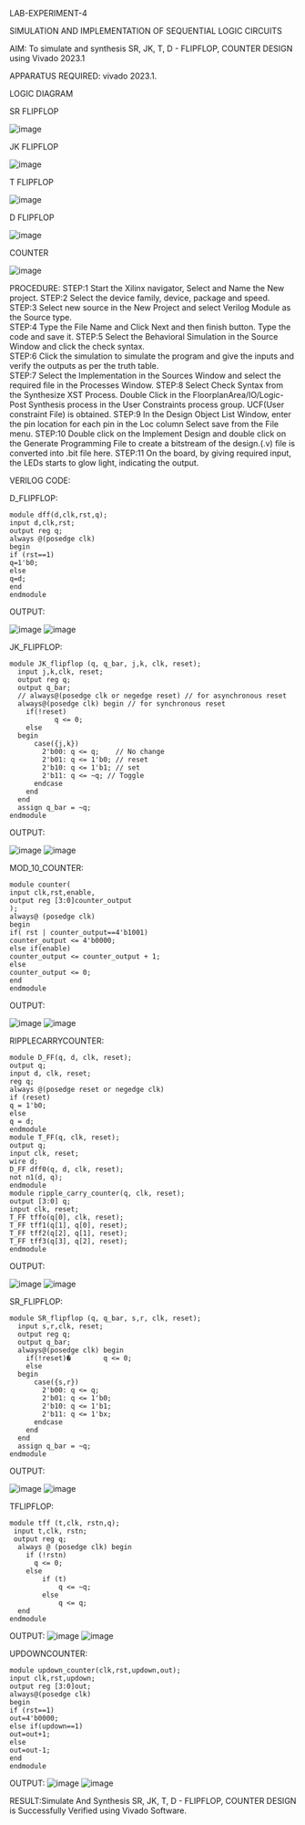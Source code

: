 LAB-EXPERIMENT-4

SIMULATION AND IMPLEMENTATION OF SEQUENTIAL LOGIC CIRCUITS

AIM: To simulate and synthesis SR, JK, T, D - FLIPFLOP, COUNTER DESIGN using Vivado 2023.1

APPARATUS REQUIRED:
vivado 2023.1.

LOGIC DIAGRAM

SR FLIPFLOP

![image](https://github.com/navaneethans/VLSI-LAB-EXP-4/assets/6987778/77fb7f38-5649-4778-a987-8468df9ea3c3)


JK FLIPFLOP

![image](https://github.com/navaneethans/VLSI-LAB-EXP-4/assets/6987778/1510e030-4ddc-42b1-88ce-d00f6f0dc7e6)

T FLIPFLOP

![image](https://github.com/navaneethans/VLSI-LAB-EXP-4/assets/6987778/7a020379-efb1-4104-85ee-439d660baa08)


D FLIPFLOP

![image](https://github.com/navaneethans/VLSI-LAB-EXP-4/assets/6987778/dda843c5-f0a0-4b51-93a2-eaa4b7fa8aa0)


COUNTER

![image](https://github.com/navaneethans/VLSI-LAB-EXP-4/assets/6987778/a1fc5f68-aafb-49a1-93d2-779529f525fa)


  
PROCEDURE:
STEP:1  Start  the Xilinx navigator, Select and Name the New project.
STEP:2  Select the device family, device, package and speed.       
STEP:3  Select new source in the New Project and select Verilog Module as the Source type.                       
STEP:4  Type the File Name and Click Next and then finish button. Type the code and save it.
STEP:5  Select the Behavioral Simulation in the Source Window and click the check syntax.                       
STEP:6  Click the simulation to simulate the program and  give the inputs and verify the outputs as per the truth table.               
STEP:7  Select the Implementation in the Sources Window and select the required file in the Processes Window.
STEP:8  Select Check Syntax from the Synthesize  XST Process. Double Click in the  FloorplanArea/IO/Logic-Post Synthesis process in the User Constraints process group. UCF(User constraint File) is obtained. 
STEP:9  In the Design Object List Window, enter the pin location for each pin in the Loc column Select save from the File menu.
STEP:10 Double click on the Implement Design and double click on the Generate Programming File to create a bitstream of the design.(.v) file is converted into .bit file here.
STEP:11  On the board, by giving required input, the LEDs starts to glow light, indicating the output.

VERILOG CODE:

D_FLIPFLOP:
~~~
module dff(d,clk,rst,q);
input d,clk,rst;
output reg q;
always @(posedge clk)
begin
if (rst==1)
q=1'b0;
else
q=d;
end
endmodule
~~~

OUTPUT:

![image](https://github.com/devasrimathi2004/VLSI-LAB-EXP-4/assets/166363441/76d68d9b-e438-42b2-a835-e23b4fce35c0)
![image](https://github.com/devasrimathi2004/VLSI-LAB-EXP-4/assets/166363441/95f9c712-c728-4abf-b7b9-e62e4f4ed394)


JK_FLIPFLOP:
~~~
module JK_flipflop (q, q_bar, j,k, clk, reset);  
  input j,k,clk, reset;
  output reg q;
  output q_bar;
  // always@(posedge clk or negedge reset) // for asynchronous reset
  always@(posedge clk) begin // for synchronous reset
    if(!reset)
           q <= 0;
    else 
  begin
      case({j,k})
        2'b00: q <= q;    // No change
        2'b01: q <= 1'b0; // reset
        2'b10: q <= 1'b1; // set
        2'b11: q <= ~q; // Toggle
      endcase
    end
  end
  assign q_bar = ~q;
endmodule
~~~

OUTPUT:

![image](https://github.com/devasrimathi2004/VLSI-LAB-EXP-4/assets/166363441/36f309da-c0d6-438d-ada1-0954aa51791e)
![image](https://github.com/devasrimathi2004/VLSI-LAB-EXP-4/assets/166363441/b089fb49-f93b-4d00-acfe-66dd525b7a7b)


MOD_10_COUNTER:
~~~
module counter(
input clk,rst,enable,
output reg [3:0]counter_output
);
always@ (posedge clk)
begin 
if( rst | counter_output==4'b1001)
counter_output <= 4'b0000;
else if(enable)
counter_output <= counter_output + 1;
else
counter_output <= 0;
end
endmodule
~~~

OUTPUT:

![image](https://github.com/devasrimathi2004/VLSI-LAB-EXP-4/assets/166363441/9031cd2e-ae93-421f-a98f-9dbf66e86a06)
![image](https://github.com/devasrimathi2004/VLSI-LAB-EXP-4/assets/166363441/6789bbc4-1ed8-4a97-9012-bcba183d81df)


RIPPLECARRYCOUNTER:
~~~
module D_FF(q, d, clk, reset);
output q;
input d, clk, reset;
reg q;
always @(posedge reset or negedge clk)
if (reset)
q = 1'b0;
else
q = d;
endmodule
module T_FF(q, clk, reset);
output q;
input clk, reset;
wire d;
D_FF dff0(q, d, clk, reset);
not n1(d, q); 
endmodule
module ripple_carry_counter(q, clk, reset);
output [3:0] q;
input clk, reset;
T_FF tffo(q[0], clk, reset);
T_FF tff1(q[1], q[0], reset);
T_FF tff2(q[2], q[1], reset);
T_FF tff3(q[3], q[2], reset);
endmodule
~~~

OUTPUT:

![image](https://github.com/devasrimathi2004/VLSI-LAB-EXP-4/assets/166363441/7eb7f21b-0615-4148-af32-6e9c66a613c9)
![image](https://github.com/devasrimathi2004/VLSI-LAB-EXP-4/assets/166363441/020f4f6f-d60b-46da-b341-75054d6ff3e5)


SR_FLIPFLOP:
~~~
module SR_flipflop (q, q_bar, s,r, clk, reset);
  input s,r,clk, reset;
  output reg q;
  output q_bar;
  always@(posedge clk) begin 
    if(!reset)�        q <= 0;
    else 
  begin
      case({s,r})
        2'b00: q <= q;    
        2'b01: q <= 1'b0; 
        2'b10: q <= 1'b1; 
        2'b11: q <= 1'bx; 
      endcase
    end
  end
  assign q_bar = ~q;
endmodule
~~~

OUTPUT:

![image](https://github.com/devasrimathi2004/VLSI-LAB-EXP-4/assets/166363441/1072f464-27ba-4309-a03c-2f69bde6470e)
![image](https://github.com/devasrimathi2004/VLSI-LAB-EXP-4/assets/166363441/74f60477-c190-494b-81db-c2874894ab1e)


TFLIPFLOP:
~~~
module tff (t,clk, rstn,q);  
 input t,clk, rstn;
 output reg q;
  always @ (posedge clk) begin  
    if (!rstn)  
      q <= 0;  
    else  
        if (t)  
            q <= ~q;  
        else  
            q <= q;  
  end  
endmodule
~~~

OUTPUT:
![image](https://github.com/devasrimathi2004/VLSI-LAB-EXP-4/assets/166363441/5bad431b-0e94-4673-b3c5-f9165f0b7344)
![image](https://github.com/devasrimathi2004/VLSI-LAB-EXP-4/assets/166363441/76fd755e-4c50-465f-ab99-16531813e2c6)


UPDOWNCOUNTER:
~~~
module updown_counter(clk,rst,updown,out);
input clk,rst,updown;
output reg [3:0]out;
always@(posedge clk)
begin
if (rst==1)
out=4'b0000;
else if(updown==1)
out=out+1;
else
out=out-1;
end
endmodule
~~~

OUTPUT:
![image](https://github.com/devasrimathi2004/VLSI-LAB-EXP-4/assets/166363441/5d6aacfc-e370-4c4f-9ab0-c7c16ed44c3b)
![image](https://github.com/devasrimathi2004/VLSI-LAB-EXP-4/assets/166363441/bcc19154-e488-42f8-be36-b1db84d0dcca)



RESULT:Simulate And Synthesis SR, JK, T, D - FLIPFLOP, COUNTER DESIGN is Successfully Verified using Vivado Software.


